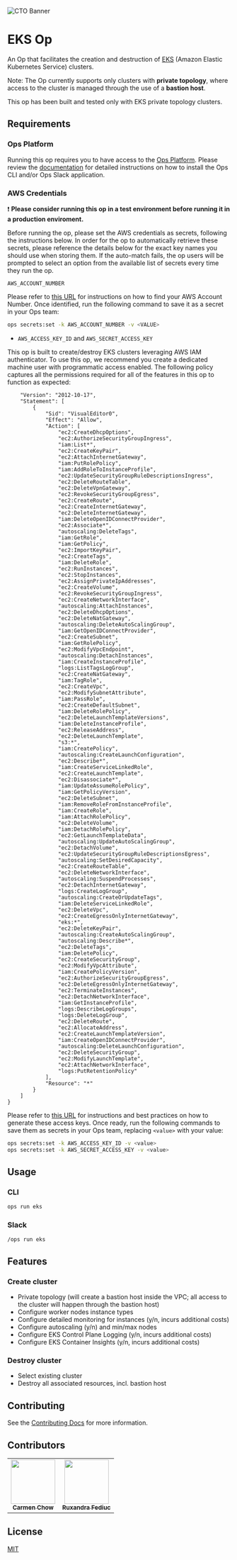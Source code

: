 ![CTO Banner](https://cto.ai/static/oss-banner.png)

# EKS Op

An Op that facilitates the creation and destruction of [EKS](https://aws.amazon.com/eks/) (Amazon Elastic Kubernetes Service) clusters.

Note: The Op currently supports only clusters with **private topology**, where access to the cluster is managed through the use of a **bastion host**.

This op has been built and tested only with EKS private topology clusters.

## Requirements

### Ops Platform

Running this op requires you to have access to the [Ops Platform](https://cto.ai/platform). Please review the [documentation](https://cto.ai/docs/overview) for detailed instructions on how to install the Ops CLI and/or Ops Slack application.

### AWS Credentials

❗️ **Please consider running this op in a test environment before running it in a production enviroment.**

Before running the op, please set the AWS credentials as secrets, following the instructions below. In order for the op to automatically retrieve these secrets, please reference the details below for the exact key names you should use when storing them. If the auto-match fails, the op users will be prompted to select an option from the available list of secrets every time they run the op.

`AWS_ACCOUNT_NUMBER`

Please refer to [this URL](https://docs.aws.amazon.com/general/latest/gr/acct-identifiers.html) for instructions on how to find your AWS Account Number. Once identified, run the following command to save it as a secret in your Ops team:

```sh
ops secrets:set -k AWS_ACCOUNT_NUMBER -v <VALUE>
```

* `AWS_ACCESS_KEY_ID` and `AWS_SECRET_ACCESS_KEY`

This op is built to create/destroy EKS clusters leveraging AWS IAM authenticator. To use this op, we recommend you create a dedicated machine user with programmatic access enabled. The following policy captures all the permissions required for all of the features in this op to function as expected:

```{
    "Version": "2012-10-17",
    "Statement": [
        {
            "Sid": "VisualEditor0",
            "Effect": "Allow",
            "Action": [
                "ec2:CreateDhcpOptions",
                "ec2:AuthorizeSecurityGroupIngress",
                "iam:List*",
                "ec2:CreateKeyPair",
                "ec2:AttachInternetGateway",
                "iam:PutRolePolicy",
                "iam:AddRoleToInstanceProfile",
                "ec2:UpdateSecurityGroupRuleDescriptionsIngress",
                "ec2:DeleteRouteTable",
                "ec2:DeleteVpnGateway",
                "ec2:RevokeSecurityGroupEgress",
                "ec2:CreateRoute",
                "ec2:CreateInternetGateway",
                "ec2:DeleteInternetGateway",
                "iam:DeleteOpenIDConnectProvider",
                "ec2:Associate*",
                "autoscaling:DeleteTags",
                "iam:GetRole",
                "iam:GetPolicy",
                "ec2:ImportKeyPair",
                "ec2:CreateTags",
                "iam:DeleteRole",
                "ec2:RunInstances",
                "ec2:StopInstances",
                "ec2:AssignPrivateIpAddresses",
                "ec2:CreateVolume",
                "ec2:RevokeSecurityGroupIngress",
                "ec2:CreateNetworkInterface",
                "autoscaling:AttachInstances",
                "ec2:DeleteDhcpOptions",
                "ec2:DeleteNatGateway",
                "autoscaling:DeleteAutoScalingGroup",
                "iam:GetOpenIDConnectProvider",
                "ec2:CreateSubnet",
                "iam:GetRolePolicy",
                "ec2:ModifyVpcEndpoint",
                "autoscaling:DetachInstances",
                "iam:CreateInstanceProfile",
                "logs:ListTagsLogGroup",
                "ec2:CreateNatGateway",
                "iam:TagRole",
                "ec2:CreateVpc",
                "ec2:ModifySubnetAttribute",
                "iam:PassRole",
                "ec2:CreateDefaultSubnet",
                "iam:DeleteRolePolicy",
                "ec2:DeleteLaunchTemplateVersions",
                "iam:DeleteInstanceProfile",
                "ec2:ReleaseAddress",
                "ec2:DeleteLaunchTemplate",
                "s3:*",
                "iam:CreatePolicy",
                "autoscaling:CreateLaunchConfiguration",
                "ec2:Describe*",
                "iam:CreateServiceLinkedRole",
                "ec2:CreateLaunchTemplate",
                "ec2:Disassociate*",
                "iam:UpdateAssumeRolePolicy",
                "iam:GetPolicyVersion",
                "ec2:DeleteSubnet",
                "iam:RemoveRoleFromInstanceProfile",
                "iam:CreateRole",
                "iam:AttachRolePolicy",
                "ec2:DeleteVolume",
                "iam:DetachRolePolicy",
                "ec2:GetLaunchTemplateData",
                "autoscaling:UpdateAutoScalingGroup",
                "ec2:DetachVolume",
                "ec2:UpdateSecurityGroupRuleDescriptionsEgress",
                "autoscaling:SetDesiredCapacity",
                "ec2:CreateRouteTable",
                "ec2:DeleteNetworkInterface",
                "autoscaling:SuspendProcesses",
                "ec2:DetachInternetGateway",
                "logs:CreateLogGroup",
                "autoscaling:CreateOrUpdateTags",
                "iam:DeleteServiceLinkedRole",
                "ec2:DeleteVpc",
                "ec2:CreateEgressOnlyInternetGateway",
                "eks:*",
                "ec2:DeleteKeyPair",
                "autoscaling:CreateAutoScalingGroup",
                "autoscaling:Describe*",
                "ec2:DeleteTags",
                "iam:DeletePolicy",
                "ec2:CreateSecurityGroup",
                "ec2:ModifyVpcAttribute",
                "iam:CreatePolicyVersion",
                "ec2:AuthorizeSecurityGroupEgress",
                "ec2:DeleteEgressOnlyInternetGateway",
                "ec2:TerminateInstances",
                "ec2:DetachNetworkInterface",
                "iam:GetInstanceProfile",
                "logs:DescribeLogGroups",
                "logs:DeleteLogGroup",
                "ec2:DeleteRoute",
                "ec2:AllocateAddress",
                "ec2:CreateLaunchTemplateVersion",
                "iam:CreateOpenIDConnectProvider",
                "autoscaling:DeleteLaunchConfiguration",
                "ec2:DeleteSecurityGroup",
                "ec2:ModifyLaunchTemplate",
                "ec2:AttachNetworkInterface",
                "logs:PutRetentionPolicy"
            ],
            "Resource": "*"
        }
    ]
}
```

Please refer to [this URL](https://docs.aws.amazon.com/general/latest/gr/aws-sec-cred-types.html#access-keys-and-secret-access-keys) for instructions and best practices on how to generate these access keys. Once ready, run the following commands to save them as secrets in your Ops team, replacing `<value>` with your value:

```sh
ops secrets:set -k AWS_ACCESS_KEY_ID -v <value>
ops secrets:set -k AWS_SECRET_ACCESS_KEY -v <value>
```

## Usage

### CLI

```sh
ops run eks
```

### Slack

```
/ops run eks
```

## Features

### Create cluster

- Private topology (will create a bastion host inside the VPC; all access to the cluster will happen through the bastion host)
- Configure worker nodes instance types
- Configure detailed monitoring for instances (y/n, incurs additional costs)
- Configure autoscaling (y/n) and min/max nodes
- Configure EKS Control Plane Logging (y/n, incurs additional costs)
- Configure EKS Container Insights (y/n, incurs additional costs)

### Destroy cluster

- Select existing cluster
- Destroy all associated resources, incl. bastion host

## Contributing

See the [Contributing Docs](CONTRIBUTING.md) for more information.

## Contributors

<table>
  <tr>
    <td align="center"><a href="https://github.com/choww"><img src="https://avatars0.githubusercontent.com/u/6757505?s=100" width="100px;" alt=""/><br /><sub><b>Carmen Chow</b></sub></a><br/></td>
    <td align="center"><a href="https://github.com/ruxandrafed"><img src="https://avatars2.githubusercontent.com/u/11021586?s=100" width="100px;" alt=""/><br /><sub><b>Ruxandra Fediuc</b></sub></a><br/></td>
  </tr>
</table>

## License

[MIT](LICENSE)
